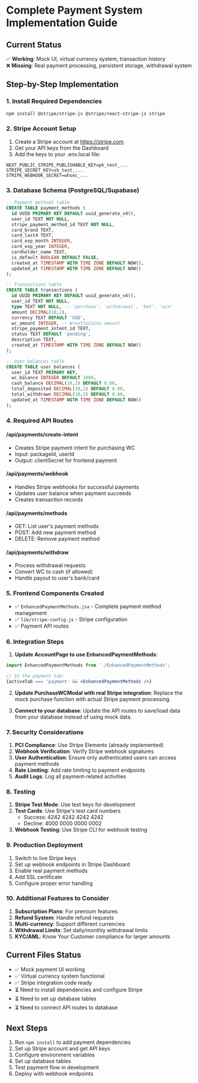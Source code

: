 # Complete Payment System Implementation Guide

## Current Status
✅ **Working**: Mock UI, virtual currency system, transaction history  
❌ **Missing**: Real payment processing, persistent storage, withdrawal system

## Step-by-Step Implementation

### 1. Install Required Dependencies
```bash
npm install @stripe/stripe-js @stripe/react-stripe-js stripe
```

### 2. Stripe Account Setup
1. Create a Stripe account at https://stripe.com
2. Get your API keys from the Dashboard
3. Add the keys to your .env.local file:
```
NEXT_PUBLIC_STRIPE_PUBLISHABLE_KEY=pk_test_...
STRIPE_SECRET_KEY=sk_test_...
STRIPE_WEBHOOK_SECRET=whsec_...
```

### 3. Database Schema (PostgreSQL/Supabase)
```sql
-- Payment methods table
CREATE TABLE payment_methods (
  id UUID PRIMARY KEY DEFAULT uuid_generate_v4(),
  user_id TEXT NOT NULL,
  stripe_payment_method_id TEXT NOT NULL,
  card_brand TEXT,
  card_last4 TEXT,
  card_exp_month INTEGER,
  card_exp_year INTEGER,
  cardholder_name TEXT,
  is_default BOOLEAN DEFAULT FALSE,
  created_at TIMESTAMP WITH TIME ZONE DEFAULT NOW(),
  updated_at TIMESTAMP WITH TIME ZONE DEFAULT NOW()
);

-- Transactions table
CREATE TABLE transactions (
  id UUID PRIMARY KEY DEFAULT uuid_generate_v4(),
  user_id TEXT NOT NULL,
  type TEXT NOT NULL, -- 'purchase', 'withdrawal', 'bet', 'win'
  amount DECIMAL(10,2),
  currency TEXT DEFAULT 'USD',
  wc_amount INTEGER, -- WrestleCoins amount
  stripe_payment_intent_id TEXT,
  status TEXT DEFAULT 'pending',
  description TEXT,
  created_at TIMESTAMP WITH TIME ZONE DEFAULT NOW()
);

-- User balances table
CREATE TABLE user_balances (
  user_id TEXT PRIMARY KEY,
  wc_balance INTEGER DEFAULT 1000,
  cash_balance DECIMAL(10,2) DEFAULT 0.00,
  total_deposited DECIMAL(10,2) DEFAULT 0.00,
  total_withdrawn DECIMAL(10,2) DEFAULT 0.00,
  updated_at TIMESTAMP WITH TIME ZONE DEFAULT NOW()
);
```

### 4. Required API Routes

#### /api/payments/create-intent
- Creates Stripe payment intent for purchasing WC
- Input: packageId, userId
- Output: clientSecret for frontend payment

#### /api/payments/webhook
- Handles Stripe webhooks for successful payments
- Updates user balance when payment succeeds
- Creates transaction records

#### /api/payments/methods
- GET: List user's payment methods
- POST: Add new payment method
- DELETE: Remove payment method

#### /api/payments/withdraw
- Process withdrawal requests
- Convert WC to cash (if allowed)
- Handle payout to user's bank/card

### 5. Frontend Components Created
- ✅ `EnhancedPaymentMethods.jsx` - Complete payment method management
- ✅ `lib/stripe-config.js` - Stripe configuration
- ✅ Payment API routes

### 6. Integration Steps

1. **Update AccountPage to use EnhancedPaymentMethods**:
```jsx
import EnhancedPaymentMethods from './EnhancedPaymentMethods';

// In the payment tab:
{activeTab === 'payment' && <EnhancedPaymentMethods />}
```

2. **Update PurchaseWCModal with real Stripe integration**:
Replace the mock purchase function with actual Stripe payment processing.

3. **Connect to your database**:
Update the API routes to save/load data from your database instead of using mock data.

### 7. Security Considerations

1. **PCI Compliance**: Use Stripe Elements (already implemented)
2. **Webhook Verification**: Verify Stripe webhook signatures
3. **User Authentication**: Ensure only authenticated users can access payment methods
4. **Rate Limiting**: Add rate limiting to payment endpoints
5. **Audit Logs**: Log all payment-related activities

### 8. Testing

1. **Stripe Test Mode**: Use test keys for development
2. **Test Cards**: Use Stripe's test card numbers
   - Success: 4242 4242 4242 4242
   - Decline: 4000 0000 0000 0002
3. **Webhook Testing**: Use Stripe CLI for webhook testing

### 9. Production Deployment

1. Switch to live Stripe keys
2. Set up webhook endpoints in Stripe Dashboard
3. Enable real payment methods
4. Add SSL certificate
5. Configure proper error handling

### 10. Additional Features to Consider

1. **Subscription Plans**: For premium features
2. **Refund System**: Handle refund requests
3. **Multi-currency**: Support different currencies
4. **Withdrawal Limits**: Set daily/monthly withdrawal limits
5. **KYC/AML**: Know Your Customer compliance for larger amounts

## Current Files Status
- ✅ Mock payment UI working
- ✅ Virtual currency system functional  
- ✅ Stripe integration code ready
- ⏳ Need to install dependencies and configure Stripe
- ⏳ Need to set up database tables
- ⏳ Need to connect API routes to database

## Next Steps
1. Run `npm install` to add payment dependencies
2. Set up Stripe account and get API keys
3. Configure environment variables
4. Set up database tables
5. Test payment flow in development
6. Deploy with webhook endpoints
